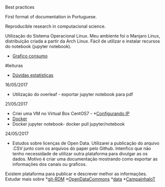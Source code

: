 Best practices

First format of documentation in Portuguese. 

Reproducible research in computacional science.


Utilização do Sistema Operacional Linux.
 Meu ambiente foi o Manjaro Linux, distribuição criada a partir da Arch Linux.
  Fácil de utilizar e instalar recursos do notebook (jupyter notebook).
  
    

* [Grafico consumo](https://thingspeak.com/channels/58985/charts/1?&median=15&results=60&dynamic=true&type=spline)

#leituras
* [Dúvidas estatísticas](http://revistapesquisa.fapesp.br/2017/03/17/duvidas-estatisticas/)


16/05/2017
* Utilização do overleaf -  exportar jupyter notebook para pdf


21/05/2017

* Criei uma VM no Virtual Box 
  CentOS7 - 
 *[Configurando IP](https://github.com/EstevesDouglas/ZABBIX-Unicamp-Community/wiki/CentOS7-VM-Configurando-IP-Fixo-no-S.O)
* [Docker](https://www.digitalocean.com/community/tutorials/how-to-install-and-use-docker-on-centos-7)
* Docker jupyter notebook- docker pull jupyter/notebook


24/05/2017
 * Estudos sobre licenças de Open Data.
 Utilizarei a publicação do arquivo .CSV junto com os arquivos do paper pelo Github. 
 Intenfico que não tenho necessidade de utilizar outra plataforma para divulgar as os dados.
 Motivo é criar uma documentação mostrando como exportar as informações dos canais ou graficos.
 
 Existem plataforma para publicar e descrever melhor as informações. 
 Estudar mais sobre
 *[git-RDM](https://github.com/ctjacobs/git-rdm)
 *[OpenDataCommons](https://opendatacommons.org)
 *[data](https://datproject.org)
 *[CampainhaIoT](https://thingspeak.com/channels/58985/)
